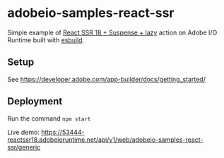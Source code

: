 # adobeio-samples-react-ssr

Simple example of [React SSR 18 + Suspense + lazy](https://github.com/reactwg/react-18/discussions/37) action on Adobe I/O Runtime built with [esbuild](https://esbuild.github.io/).  

## Setup

See https://developer.adobe.com/app-builder/docs/getting_started/

## Deployment

Run the command  `npm start`

Live demo: https://53444-reactssr18.adobeioruntime.net/api/v1/web/adobeio-samples-react-ssr/generic
